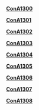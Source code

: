 **[ConA1300](NamingRules/ConA1300.md)**

**[ConA1301](NamingRules/ConA1301.md)**

**[ConA1302](NamingRules/ConA1302.md)**

**[ConA1303](NamingRules/ConA1303.md)**

**[ConA1304](NamingRules/ConA1304.md)**

**[ConA1305](NamingRules/ConA1305.md)**

**[ConA1306](NamingRules/ConA1306.md)**

**[ConA1307](NamingRules/ConA1307.md)**

**[ConA1308](NamingRules/ConA1308.md)**
